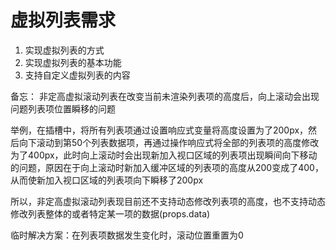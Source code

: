 # 虚拟列表需求

1. 实现虚拟列表的方式
2. 实现虚拟列表的基本功能
3. 支持自定义虚拟列表的内容

备忘：
非定高虚拟滚动列表在改变当前未渲染列表项的高度后，向上滚动会出现问题列表项位置瞬移的问题

举例，在插槽中，将所有列表项通过设置响应式变量将高度设置为了200px，然后向下滚动到第50个列表数据项，再通过操作响应式将全部的列表项的高度修改为了400px，此时向上滚动时会出现新加入视口区域的列表项出现瞬间向下移动的问题，原因在于向上滚动时新加入缓冲区域的列表项的高度从200变成了400，从而使新加入视口区域的列表项向下瞬移了200px

所以，非定高虚拟滚动列表现目前还不支持动态修改列表项的高度，也不支持动态修改列表整体的或者特定某一项的数据(props.data)

临时解决方案：在列表项数据发生变化时，滚动位置重置为0
